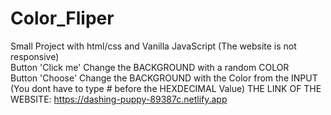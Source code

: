 # Color_Fliper
Small Project with html/css and Vanilla JavaScript (The website is not responsive) </br>
Button 'Click me' Change the BACKGROUND with a random COLOR </br>
Button 'Choose' Change the BACKGROUND with the Color from the INPUT (You dont have to type # before the HEXDECIMAL Value)
THE LINK OF THE WEBSITE: https://dashing-puppy-89387c.netlify.app
